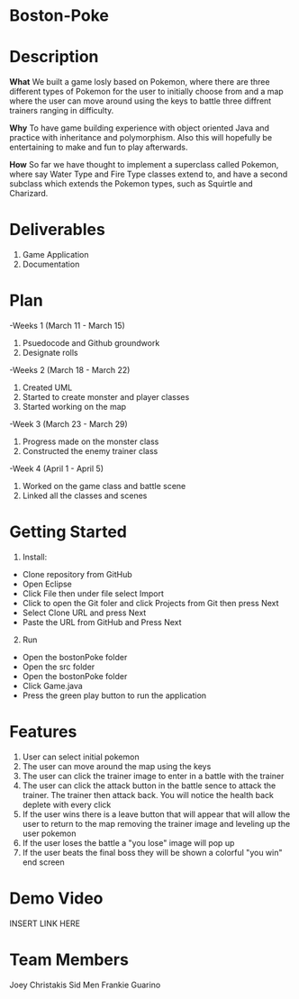 # Boston-Poke

# **Description**

**What**
We built a game losly based on Pokemon, where there are three different types of Pokemon for the user to initially choose from and a map where the user can move around using the keys to battle three diffrent trainers ranging in difficulty. 

**Why**
To have game building experience with object oriented Java and practice with inheritance and polymorphism. Also this will hopefully be entertaining to make and fun to play afterwards.

**How**
So far we have thought to implement a superclass called Pokemon, where say Water Type and Fire Type classes extend to, and have a second subclass which extends the Pokemon types, such as Squirtle and Charizard.

# **Deliverables**
1. Game Application
2. Documentation

# **Plan**
-Weeks 1 (March 11 - March 15)
1. Psuedocode and Github groundwork 
2. Designate rolls

-Weeks 2 (March 18 - March 22)
1. Created UML
2. Started to create monster and player classes
3. Started working on the map

-Week 3 (March 23 - March 29)
1. Progress made on the monster class
2. Constructed the enemy trainer class

-Week 4 (April 1 - April 5)
1. Worked on the game class and battle scene
2. Linked all the classes and scenes

# **Getting Started**
1. Install:
- Clone repository from GitHub
- Open Eclipse
- Click File then under file select Import
- Click to open the Git foler and click Projects from Git then press Next 
- Select Clone URL and press Next
- Paste the URL from GitHub and Press Next

2. Run
- Open the bostonPoke folder
- Open the src folder
- Open the bostonPoke folder
- Click Game.java
- Press the green play button to run the application

# **Features**
1. User can select initial pokemon
2. The user can move around the map using the keys
3. The user can click the trainer image to enter in a battle with the trainer
4. The user can click the attack button in the battle sence to attack the trainer. The trainer then attack back. You will notice the health back deplete with every click
5. If the user wins there is a leave button that will appear that will allow the user to return to the map removing the trainer image and leveling up the user pokemon 
6. If the user loses the battle a "you lose" image will pop up
7. If the user beats the final boss they will be shown a colorful "you win" end screen

# **Demo Video**
INSERT LINK HERE

# **Team Members**
Joey Christakis Sid Men Frankie Guarino



